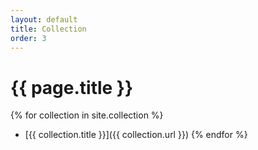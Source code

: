 ```yaml
---
layout: default
title: Collection
order: 3
---
```


# {{ page.title }}

{% for collection in site.collection %}
- [{{ collection.title }}]({{ collection.url }})
{% endfor %}

